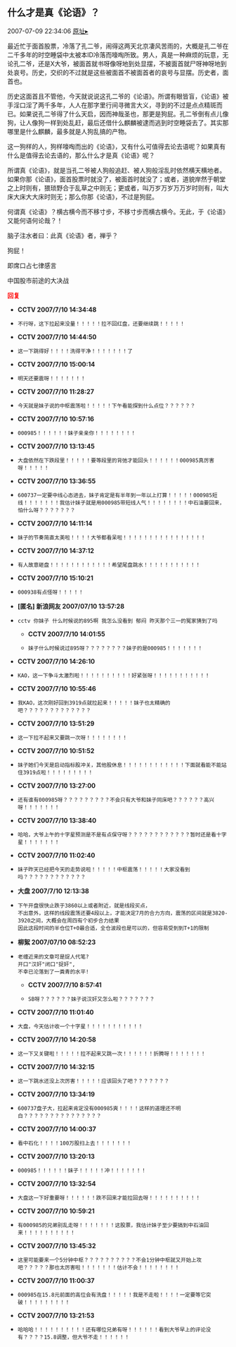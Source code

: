## 什么才是真《论语》？
2007-07-09 22:34:06
[原址▸](http://www.fxgan.com/chan_time/2007_07_12/534.htm)



 最近忙于面首股票，冷落了孔二爷，闹得这两天北京凄风苦雨的，大概是孔二爷在二千多年的时空睡袋中太被本ID冷落而嚎啕所致。男人，真是一种麻烦的玩意，无论孔二爷，还是X大爷，被面首就书呀像呀地到处显摆，不被面首就尸呀神呀地到处哀号。历史，交织的不过就是这些被面首不被面首者的哀号与显摆。历史者，面首也。


 


 历史这面首且不管他，今天就说说这孔二爷的《论语》。所谓有眼皆盲，《论语》被手淫口淫了两千多年，人人在那字里行间寻微言大义，寻到的不过是点点精斑而已。如果说孔二爷得了什么天启，因而神哉圣也，那更是狗屁。孔二爷倒有点儿像狗，让人像狗一样到处乱赶，最后还借什么麒麟被逮而逃到时空睡袋去了。其实那哪里是什么麒麟，最多就是人狗乱搞的产物。


 


 这一狗样的人，狗样嚎啕而出的《论语》，又有什么可值得去论去语呢？如果真有什么是值得去论去语的，那么什么才是真《论语》呢？


 


 所谓真《论语》，就是当孔二爷被人狗般追赶、被人狗般淫乱时依然横天横地者。如果你那《论语》，面首股票时就没了，被面首时就没了；或者，道貌岸然于朝堂之上时则有，猥琐野合于乱草之中则无；更或者，叫万岁万岁万万岁时则有，叫大床大床大大床时则无；那么你那《论语》，不过是狗屁。


 


 何谓真《论语》？横古横今而不移寸步，不移寸步而横古横今。无此，于《论语》又能何语何论哉？！


 


 脑子注水者曰：此真《论语》者，禅乎？


 


 狗屁！


 


 


 
  即席口占七律感言
  


 
  中国股市前途的大决战
 





<font color='red'>**回复**</font>


- **CCTV 2007/7/10 14:34:48**
- ```
  不行呀，这下拉起来没量！！！！！拉不回红盘，还要继续跳！！！！！
  ```
- **CCTV 2007/7/10 14:44:50**
- ```
  这一下跳得好！！！！洗得干净！！！！！！！了
  ```
- **CCTV 2007/7/10 15:00:14**
- ```
  明天还要震呀！！！！！！！
  ```
- **CCTV 2007/7/10 11:28:27**
- ```
  今天就是妹子说的中枢震荡啦！！！！！下午看能探到什么点位？？？？？？
  ```
- **CCTV 2007/7/10 10:57:16**
- ```
  000985！！！！！！妹子亲亲你！！！！！！！！
  ```
- **CCTV 2007/7/10 13:13:45**
- ```
  大盘依然在下跌段里！！！！！要等段里的背弛才能回头！！！！！！000985真厉害呀！！！！！
  ```
- **CCTV 2007/7/10 13:36:55**
- ```
  600737一定要中线心态进去，妹子肯定是有半年到一年以上打算！！！！！000985短线！！！！！！！我估计妹子就是用000985带短线人气！！！！！！！！中石油要回来，怕什么呀？？？？？？？
  ```
- **CCTV 2007/7/10 14:11:14**
- ```
  妹子的节奏简直太美啦！！！！大爷都看呆啦！！！！！！！！！！！！！！！！
  ```
- **CCTV 2007/7/10 14:37:12**
- ```
  有人故意砸盘！！！！！！！！！！！！希望尾盘跳水！！！！！！！！！！！
  ```
- **CCTV 2007/7/10 15:10:21**
- ```
  000938有点怪呀！！！！！
  ```
- **[匿名] 新浪网友  2007/07/10 13:57:28**
- ```
  cctv 你妹子 什么时候说的895啊 我怎么没看到 郁闷 昨天那个三一的冤家猜到了吗 
  ```
   - **CCTV 2007/7/10 14:01:55**
   - ```
     妹子什么时候说过895呀？？？？？？？？妹子的是000985！！！！！！！
     ```
- **CCTV 2007/7/10 14:26:10**
- ```
  KAO，这一下争斗太激烈啦！！！！！！！！！！好紧张呀！！！！！！！！！！！
  ```
- **CCTV 2007/7/10 10:55:46**
- ```
  我KAO，这次刚好回到3919点就拉起来！！！！！妹子也太精确的吧？？？？？？？？？？？？？
  ```
- **CCTV 2007/7/10 13:51:29**
- ```
  这一下拉不起来又要跳一次呀！！！！！！！！
  ```
- **CCTV 2007/7/10 10:51:52**
- ```
  妹子她们今天是启动指标股冲关，其他股休息！！！！！！！！！！！！下面就看能不能站住3919点啦！！！！！！！！！
  ```
- **CCTV 2007/7/10 13:27:00**
- ```
  还有谁有000985呀？？？？？？？？？不会只有大爷和妹子同床吧？？？？？？高兴呀！！！！！！！
  ```
- **CCTV 2007/7/10 13:38:40**
- ```
  哈哈，大爷上午的十字星预测是不是有点保守呀？？？？？？？？？？？？暂时还是看十字星！！！！！！！
  ```
- **CCTV 2007/7/10 11:02:40**
- ```
  妹子昨天已经把今天的走势说啦！！！！！中枢震荡！！！！！大家没看到吗？？？？？？？？？？？？
  ```
- **大盘 2007/7/10 12:13:38**
- ```
  下午开盘很快止跌于3860以上或者附近，就是线段买点，
  不出意外，这样的线段震荡还要4段以上，才能决定7月的合力方向，震荡的区间就是3820-3920之间，大概会在周四有个初步合力结果
  因此这段时间的半仓位T+0最合适，全仓波段也是可以的，但容易受到到T+1的限制
  ```
- **柳絮  2007/07/10 08:52:23**
- ```
  老缠近来的文章可是捉人代笔?
  开口"汉奸"闭口"捉奸",
  不幸已沦落到了一粪青的水平! 
  ```
   - **CCTV 2007/7/10 8:57:41**
   - ```
     SB呀？？？？？？妹子说汉奸又怎么啦？？？？？？？
     ```
- **CCTV 2007/7/10 11:01:40**
- ```
  大盘，今天估计收一个十字星！！！！！！！！！！！
  ```
- **CCTV 2007/7/10 14:20:58**
- ```
  这一下又关键啦！！！！！拉不起来又跳一次！！！！！！折腾呀！！！！！！！
  ```
- **CCTV 2007/7/10 14:32:15**
- ```
  这一下跳水还没上次厉害！！！！！应该回头了吧？？？？？？？
  ```
- **CCTV 2007/7/10 13:34:19**
- ```
  600737盘子大，拉起来肯定没有000985爽！！！！这样的道理还不明白？？？？？？？？？？？？？？？
  ```
- **CCTV 2007/7/10 14:00:37**
- ```
  看中石化！！！！100万股扫上去！！！！！！！
  ```
- **CCTV 2007/7/10 13:20:13**
- ```
  000985！！！！！！妹子！！！！！冲！！！！！！！
  ```
- **CCTV 2007/7/10 13:32:54**
- ```
  大盘这一下好重要呀！！！！！！跌不回来才能拉回去呀！！！！！！！！！！
  ```
- **CCTV 2007/7/10 10:59:21**
- ```
  有000985的兄弟别乱走呀！！！！！！！这股票，我估计妹子至少要搞到中石油回来！！！！！！！！！！
  ```
- **CCTV 2007/7/10 13:45:32**
- ```
  这里可能要来一个5分钟中枢？？？？？？？？？？不会1分钟中枢就又开始上攻吧？？？？？那也太厉害啦！！！！！！！估计不会！！！！！！！！
  ```
- **CCTV 2007/7/10 11:00:37**
- ```
  000985在15.8元前面的高位会有洗盘！！！！！我是不走啦！！！！一定要等它突破！！！！！！！！！
  ```
- **CCTV 2007/7/10 13:21:53**
- ```
  哈哈哈！！！！！！！！！！还有哪位兄弟有呀！！！！！！看到大爷早上的评论没有？？？？15.8调整，但大爷不走！！！！！！
  ```

